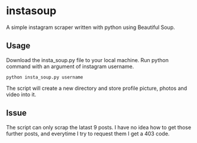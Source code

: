 # instasoup
A simple instagram scraper written with python using Beautiful Soup.

## Usage
Download the insta_soup.py file to your local machine. Run python command with an argument of instagram username.
```
python insta_soup.py username
```
The script will create a new directory and store profile picture, photos and video into it.

## Issue
The script can only scrap the latast 9 posts. I have no idea how to get those further posts, and everytime I try to request them I get a 403 code.
